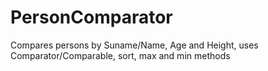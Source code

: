 # PersonComparator
Compares persons by Suname/Name, Age and Height, uses
Comparator/Comparable, sort, max and min methods
